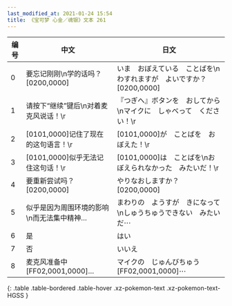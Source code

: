 ```yaml
---
last_modified_at: 2021-01-24 15:54
title: 《宝可梦 心金／魂银》文本 261
---
```

| 编号 | 中文 | 日文 |
| ---- | ---- | ---- |
| 0 | 要忘记刚刚\n学的话吗？[0200,0000] | いま　おぼえている　ことばを\nわすれますが　よいですか？[0200,0000] |
| 1 | 请按下“继续”键后\n对着麦克风说话！\r | 『つぎへ』ボタンを　おしてから\nマイクに　しゃべって　ください！\r |
| 2 | [0101,0000]记住了现在的这句语言！\r | [0101,0000]が　ことばを　おぼえた！\r |
| 3 | [0101,0000]似乎无法记住这句话！\r | [0101,0000]は　ことばを\nおぼえられなかった　みたいだ！\r |
| 4 | 要重新尝试吗？[0200,0000] | やりなおしますか？[0200,0000] |
| 5 | 似乎是因为周围环境的影响\n而无法集中精神… | まわりの　ようすが　きになって\nしゅうちゅうできない　みたいだ⋯ |
| 6 | 是 | はい |
| 7 | 否 | いいえ |
| 8 | 麦克风准备中[FF02,0001,0000]… | マイクの　じゅんびちゅう[FF02,0001,0000]⋯ |
{: .table .table-bordered .table-hover .xz-pokemon-text .xz-pokemon-text-HGSS }